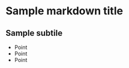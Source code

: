 
Sample markdown title
=====================

Sample subtile
--------------

* Point
* Point
* Point

